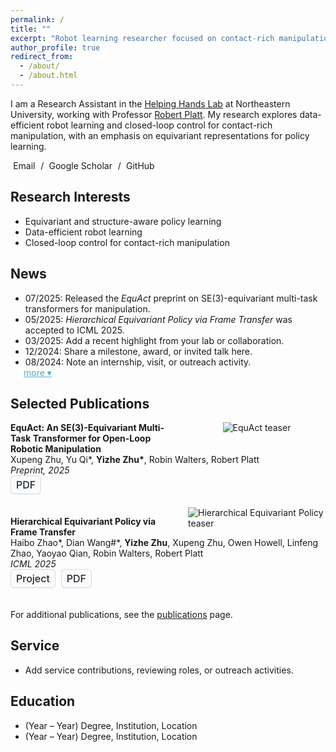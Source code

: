 ```yaml
---
permalink: /
title: ""
excerpt: "Robot learning researcher focused on contact-rich manipulation"
author_profile: true
redirect_from:
  - /about/
  - /about.html
---
```


I am a Research Assistant in the [Helping Hands Lab](https://www2.ccs.neu.edu/research/helpinghands/) at Northeastern University, working with Professor [Robert Platt](https://www2.ccs.neu.edu/research/helpinghands/people/). My research explores data-efficient robot learning and closed-loop control for contact-rich manipulation, with an emphasis on equivariant representations for policy learning.

<p class="contact-links">
  <a href="mailto:zhu.yizhe@northeastern.edu"><i class="far fa-envelope icon-pad-right" aria-hidden="true"></i>Email</a> /
  <a href="https://scholar.google.com/citations?user=MhSyhtwAAAAJ&amp;hl"><i class="fas fa-graduation-cap icon-pad-right" aria-hidden="true"></i>Google Scholar</a> /
  <a href="https://github.com/yizhezhu0925"><i class="fab fa-github icon-pad-right" aria-hidden="true"></i>GitHub</a>
</p>

## Research Interests
- Equivariant and structure-aware policy learning
- Data-efficient robot learning
- Closed-loop control for contact-rich manipulation

## News
<style>
#news-list {
  margin-bottom: 0;
}
#news-list li:nth-child(n+6) {
  display: none;
}
#news-more {
  cursor: pointer;
  color: #52adc8;
  margin-left: 1.5em;
  margin-top: 0;
  display: inline-block;
}
.contact-links a {
  text-decoration: none;
  margin-right: 0.35em;
}
.contact-links .icon-pad-right {
  margin-right: 0.3em;
}
.project-img-container {
  width: 220px;
  display: flex;
  align-items: center;
  justify-content: center;
  float: right;
  margin-left: 1em;
  margin-bottom: 0.5em;
  background: transparent;
}
.project-img-container img {
  max-width: 100%;
  height: auto;
  display: block;
}
.button-cta {
  appearance: none;
  background-color: #fafbfc;
  border: 1px solid rgba(27, 31, 35, 0.15);
  border-radius: 6px;
  box-shadow: rgba(27, 31, 35, 0.04) 0 1px 0, rgba(255, 255, 255, 0.25) 0 1px 0 inset;
  box-sizing: border-box;
  color: #24292e;
  cursor: pointer;
  display: inline-block;
  font-family: -apple-system, system-ui, "Segoe UI", Helvetica, Arial, sans-serif, "Apple Color Emoji", "Segoe UI Emoji";
  font-size: 16px;
  font-weight: 500;
  line-height: 20px;
  padding: 4px 8px;
  transition: background-color 0.2s cubic-bezier(0.3, 0, 0.5, 1);
  margin-right: 0.3em;
  margin-bottom: 0.4em;
}
.button-cta:hover {
  background-color: #f3f4f6;
  text-decoration: none;
  transition-duration: 0.1s;
}
.button-cta:active {
  background-color: #edeff2;
  box-shadow: rgba(225, 228, 232, 0.2) 0 1px 0 inset;
  transition: none 0s;
}
.button-cta:focus {
  outline: 1px transparent;
}
@media (max-width: 600px) {
  .project-img-container {
    float: none;
    margin-left: auto;
    margin-right: auto;
    margin-bottom: 1em;
    width: 100%;
  }
  .project-img-container img {
    width: 90vw;
    max-width: 320px;
    height: auto;
  }
}
</style>
<script>
document.addEventListener("DOMContentLoaded", function() {
  var showMore = document.getElementById("news-more");
  if (!showMore) return;
  showMore.addEventListener("click", function() {
    var hiddenItems = document.querySelectorAll('#news-list li:nth-child(n+6)');
    hiddenItems.forEach(function(item) {
      item.style.display = 'list-item';
    });
    showMore.style.display = 'none';
  });
});
</script>

<ul id="news-list">
  <li>07/2025: Released the <em>EquAct</em> preprint on SE(3)-equivariant multi-task transformers for manipulation.</li>
  <li>05/2025: <em>Hierarchical Equivariant Policy via Frame Transfer</em> was accepted to ICML 2025.</li>
  <li>03/2025: Add a recent highlight from your lab or collaboration.</li>
  <li>12/2024: Share a milestone, award, or invited talk here.</li>
  <li>08/2024: Note an internship, visit, or outreach activity.</li>
  <li>05/2024: Include another update to display when “more” is clicked.</li>
</ul>
<a id="news-more" href="javascript:void(0)">more ▾</a>

## Selected Publications
<div class="project-img-container">
  <img src="{{ 'images/equact.png' | relative_url }}" alt="EquAct teaser">
</div>
<p>
  <a href="https://arxiv.org/pdf/2505.21351v1" style="text-decoration: none; color: inherit;">
    <strong>EquAct: An SE(3)-Equivariant Multi-Task Transformer for Open-Loop Robotic Manipulation</strong>
  </a><br />
  Xupeng Zhu, Yu Qi*, <strong>Yizhe Zhu*</strong>, Robin Walters, Robert Platt<br />
  <em>Preprint, 2025</em><br />
  <button class="button-cta" onclick="window.open('https://arxiv.org/pdf/2505.21351v1','_blank')">PDF</button>
</p>
<div style="clear: both;"></div>

<div class="project-img-container">
  <img src="{{ 'images/icml2024.png' | relative_url }}" alt="Hierarchical Equivariant Policy teaser">
</div>
<p>
  <a href="https://arxiv.org/pdf/2502.05728" style="text-decoration: none; color: inherit;">
    <strong>Hierarchical Equivariant Policy via Frame Transfer</strong>
  </a><br />
  Haibo Zhao*, Dian Wang#*, <strong>Yizhe Zhu</strong>, Xupeng Zhu, Owen Howell, Linfeng Zhao, Yaoyao Qian, Robin Walters, Robert Platt<br />
  <em>ICML 2025</em><br />
  <button class="button-cta" onclick="window.open('https://codemasterzhao.github.io/HierEquiPo.github.io/','_blank')">Project</button>
  <button class="button-cta" onclick="window.open('https://arxiv.org/pdf/2502.05728','_blank')">PDF</button>
</p>
<div style="clear: both;"></div>

For additional publications, see the <a href="{{ '/publications/' | relative_url }}">publications</a> page.

## Service
- Add service contributions, reviewing roles, or outreach activities.

## Education
- (Year&nbsp;–&nbsp;Year) Degree, Institution, Location
- (Year&nbsp;–&nbsp;Year) Degree, Institution, Location
